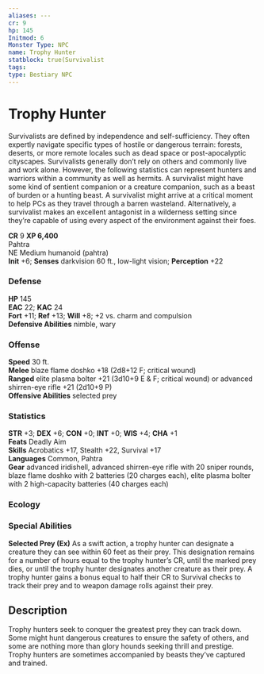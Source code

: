 ```yaml
---
aliases: ---
cr: 9
hp: 145
Initmod: 6
Monster Type: NPC
name: Trophy Hunter
statblock: true(Survivalist
tags: 
type: Bestiary NPC
---
```


# Trophy Hunter

Survivalists are defined by independence and self-sufficiency. They often expertly navigate specific types of hostile or dangerous terrain: forests, deserts, or more remote locales such as dead space or post-apocalyptic cityscapes. Survivalists generally don’t rely on others and commonly live and work alone. However, the following statistics can represent hunters and warriors within a community as well as hermits. A survivalist might have some kind of sentient companion or a creature companion, such as a beast of burden or a hunting beast. A survivalist might arrive at a critical moment to help PCs as they travel through a barren wasteland. Alternatively, a survivalist makes an excellent antagonist in a wilderness setting since they’re capable of using every aspect of the environment against their foes.

**CR** 9
**XP 6,400**  
Pahtra  
NE Medium humanoid (pahtra)  
**Init** +6; **Senses** darkvision 60 ft., low-light vision; **Perception** +22  

### Defense

**HP** 145  
**EAC** 22; **KAC** 24  
**Fort** +11; **Ref** +13; **Will** +8; +2 vs. charm and compulsion  
**Defensive Abilities** nimble, wary  

### Offense

**Speed** 30 ft.  
**Melee** blaze flame doshko +18 (2d8+12 F; critical wound)  
**Ranged** elite plasma bolter +21 (3d10+9 E & F; critical wound) or advanced shirren-eye rifle +21 (2d10+9 P)  
**Offensive Abilities** selected prey

### Statistics

**STR** +3; **DEX** +6; **CON** +0; **INT** +0; **WIS** +4; **CHA** +1  
**Feats** Deadly Aim  
**Skills** Acrobatics +17, Stealth +22, Survival +17  
**Languages** Common, Pahtra  
**Gear** advanced iridishell, advanced shirren-eye rifle with 20 sniper rounds, blaze flame doshko with 2 batteries (20 charges each), elite plasma bolter with 2 high-capacity batteries (40 charges each)

### Ecology

### Special Abilities

**Selected Prey (Ex)** As a swift action, a trophy hunter can designate a creature they can see within 60 feet as their prey. This designation remains for a number of hours equal to the trophy hunter’s CR, until the marked prey dies, or until the trophy hunter designates another creature as their prey. A trophy hunter gains a bonus equal to half their CR to Survival checks to track their prey and to weapon damage rolls against their prey.

## Description

Trophy hunters seek to conquer the greatest prey they can track down. Some might hunt dangerous creatures to ensure the safety of others, and some are nothing more than glory hounds seeking thrill and prestige. Trophy hunters are sometimes accompanied by beasts they’ve captured and trained.